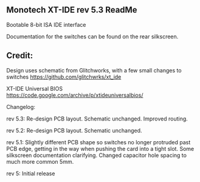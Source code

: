 Monotech XT-IDE rev 5.3 ReadMe
----

Bootable 8-bit ISA IDE interface

Documentation for the switches can be found on the rear silkscreen.


Credit:
----
Design uses schematic from Glitchworks, with a few small changes to switches
https://github.com/glitchwrks/xt_ide

XT-IDE Universal BIOS
https://code.google.com/archive/p/xtideuniversalbios/

Changelog:

rev 5.3:
Re-design PCB layout. Schematic unchanged. Improved routing.

rev 5.2:
Re-design PCB layout. Schematic unchanged.

rev 5.1:
Slightly different PCB shape so switches no longer protruded past PCB edge, getting in the way when pushing the card into a tight slot.
Some silkscreen documentation clarifying.
Changed capacitor hole spacing to much more common 5mm.

rev 5:
Initial release
